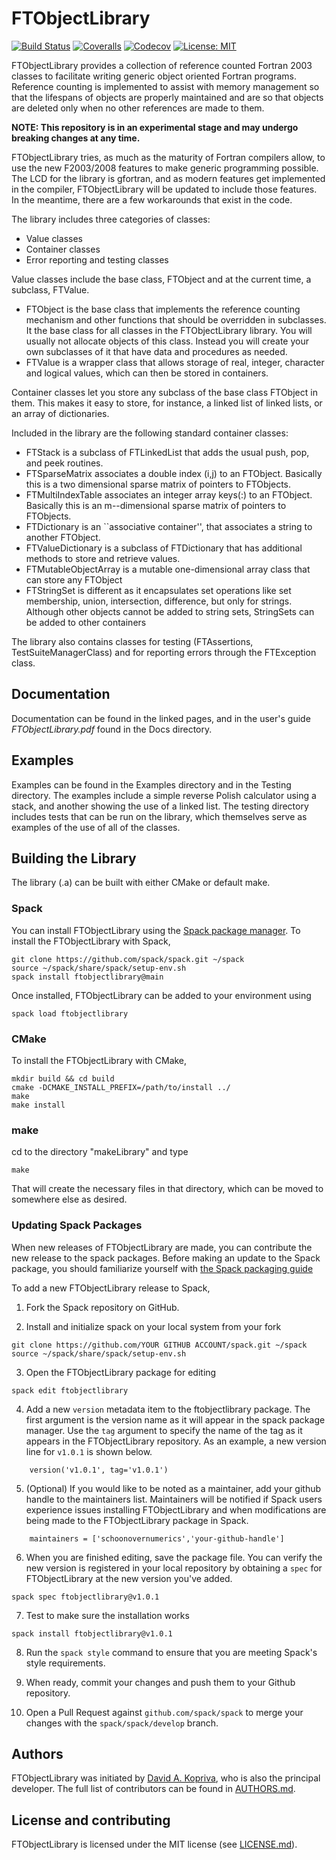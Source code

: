 # FTObjectLibrary

[![Build Status](https://github.com/trixi-framework/FTObjectLibrary/workflows/CI/badge.svg)](https://github.com/trixi-framework/FTObjectLibrary/actions?query=workflow%3ACI)
[![Coveralls](https://coveralls.io/repos/github/trixi-framework/FTObjectLibrary/badge.svg?branch=main)](https://coveralls.io/github/trixi-framework/FTObjectLibrary?branch=main)
[![Codecov](https://codecov.io/gh/trixi-framework/FTObjectLibrary/branch/main/graph/badge.svg)](https://codecov.io/gh/trixi-framework/FTObjectLibrary)
[![License: MIT](https://img.shields.io/badge/License-MIT-success.svg)](https://opensource.org/licenses/MIT)

FTObjectLibrary provides a collection of reference counted Fortran 2003 classes
to facilitate writing generic object oriented Fortran programs. Reference
counting is implemented to assist with memory management so that the lifespans
of objects are properly maintained and are so that objects are deleted only
when no other references are made to them.

**NOTE: This repository is in an experimental stage and may undergo breaking
changes at any time.**


FTObjectLibrary tries, as much as the maturity of Fortran compilers allow, to
use the new F2003/2008 features to make generic programming possible. The LCD
for the library is gfortran, and as modern features get implemented in the
compiler, FTObjectLibrary will be updated to include those features. In the meantime, there
are a few workarounds that exist in the code.
 
The library includes three categories of classes:

* Value classes
* Container classes
* Error reporting and testing classes

Value classes include the base class, FTObject and at the current time, a subclass, FTValue.

- FTObject is the base class that implements the reference counting mechanism and other functions that should be overridden in subclasses. It the base class for all classes in the FTObjectLibrary library. You will usually not allocate objects of this class. Instead you will create your own subclasses of it that have data and procedures as needed.
- FTValue is a wrapper class that allows storage of real, integer, character and logical values, which can then be stored in containers.

Container classes let you store any subclass of the base class FTObject in them. This makes it easy to store, for instance, a linked list of linked lists, or an array of dictionaries.

Included in the library are the following standard container classes:

- FTStack is a subclass of FTLinkedList that adds the usual push, pop, and peek routines.
- FTSparseMatrix associates a double index (i,j) to an FTObject. Basically this is a two dimensional sparse matrix of pointers to FTObjects.
- FTMultiIndexTable associates an integer array keys(:) to an FTObject. Basically this is an m--dimensional sparse matrix of pointers to FTObjects.
- FTDictionary is an ``associative container'', that associates a string to another FTObject. 
- FTValueDictionary is a subclass of FTDictionary that has additional methods to store and retrieve
values.
- FTMutableObjectArray is a mutable one-dimensional array class that can store any FTObject
- FTStringSet is different as it encapsulates set operations like set membership, union, intersection, difference, but only for strings. Although other objects cannot be added to string sets, StringSets can be added to other containers

 The library also contains classes for testing (FTAssertions, TestSuiteManagerClass) and for reporting errors through the FTException class.

## Documentation

Documentation can be found in the linked pages, and in the user's guide *FTObjectLibrary.pdf* found in the Docs directory.

## Examples

Examples can be found in the Examples directory and in the Testing directory. The examples include a simple reverse Polish calculator using a stack, and another showing the use of a linked list. The testing directory includes tests that can be run on the library, which themselves serve as examples of the use of all of the classes.

## Building the Library

The library (.a) can be built with either CMake or default make.

### Spack
You can install FTObjectLibrary using the [Spack package manager](https://spack.io). 
To install the FTObjectLibrary with Spack,
```
git clone https://github.com/spack/spack.git ~/spack
source ~/spack/share/spack/setup-env.sh
spack install ftobjectlibrary@main
```
Once installed, FTObjectLibrary can be added to your environment using
```
spack load ftobjectlibrary
```


### CMake
To install the FTObjectLibrary with CMake,
```
mkdir build && cd build
cmake -DCMAKE_INSTALL_PREFIX=/path/to/install ../
make
make install
```

### make

cd to the directory "makeLibrary" and type
```
make
```

That will create the necessary files in that directory, which can be moved to somewhere else as desired.

### Updating Spack Packages
When new releases of FTObjectLibrary are made, you can contribute the new release to the spack packages.
Before making an update to the Spack package, you should familiarize yourself with [the Spack packaging guide](https://spack.readthedocs.io/en/latest/packaging_guide.html)


To add a new FTObjectLibrary release to Spack,
1. Fork the Spack repository on GitHub.

2. Install and initialize spack on your local system from your fork
```
git clone https://github.com/YOUR GITHUB ACCOUNT/spack.git ~/spack
source ~/spack/share/spack/setup-env.sh
```

3. Open the FTObjectLibrary package for editing
```
spack edit ftobjectlibrary
```

4. Add a new `version` metadata item to the ftobjectlibrary package. The first argument is the version name as it will appear in the spack package manager. Use the `tag` argument to specify the name of the tag as it appears in the FTObjectLibrary repository. As an example, a new version line for `v1.0.1` is shown below.
```
    version('v1.0.1', tag='v1.0.1')
```

5. (Optional) If you would like to be noted as a maintainer, add your github handle to the maintainers list. Maintainers will be notified if Spack users experience issues installing FTObjectLibrary and when modifications are being made to the FTObjectLibrary package in Spack.
```
    maintainers = ['schoonovernumerics','your-github-handle']
```

6. When you are finished editing, save the package file. You can verify the new version is registered in your local repository by obtaining a `spec` for FTObjectLibrary at the new version you've added.
```
spack spec ftobjectlibrary@v1.0.1
```

7. Test to make sure the installation works
```
spack install ftobjectlibrary@v1.0.1
```

8. Run the `spack style` command to ensure that you are meeting Spack's style requirements.

9. When ready, commit your changes and push them to your Github repository.

10. Open a Pull Request against `github.com/spack/spack` to merge your changes with the `spack/spack/develop` branch.

## Authors
FTObjectLibrary was initiated by
[David A. Kopriva](https://www.math.fsu.edu/~kopriva/), who is also the principal developer.
The full list of contributors can be found in [AUTHORS.md](AUTHORS.md).


## License and contributing
FTObjectLibrary is licensed under the MIT license (see [LICENSE.md](LICENSE.md)).
